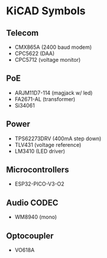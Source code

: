 # KiCAD Symbols

## Telecom

- CMX865A (2400 baud modem)
- CPC5622 (DAA)
- CPC5712 (voltage monitor)

## PoE

- ARJM11D7-114 (magjack w/ led)
- FA2671-AL (transformer)
- Si34061

## Power

- TPS62273DRV (400mA step down)
- TLV431 (voltage reference)
- LM3410 (LED driver)

## Microcontrollers

- ESP32-PICO-V3-O2

## Audio CODEC

- WM8940 (mono)

## Optocoupler

- VO618A

